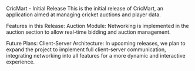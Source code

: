 CricMart - Initial Release
This is the initial release of CricMart, an application aimed at managing cricket auctions and player data.

Features in this Release:
    Auction Module: Networking is implemented in the auction section to allow real-time bidding and auction management.

Future Plans:
Client-Server Architecture: In upcoming releases, we plan to expand the project to implement full client-server communication, integrating networking into all features for a more dynamic and interactive experience.
